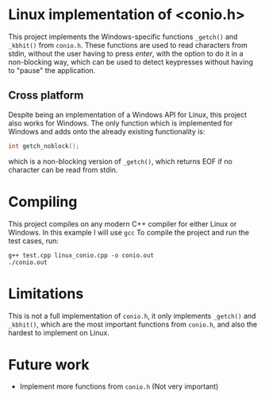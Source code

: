 # Linux implementation of <conio.h>
This project implements the Windows-specific functions `_getch()` and `_kbhit()` from `conio.h`. These functions are used to read characters from stdin, without the user having to press *enter*, with the option to do it in a non-blocking way, which can be used to detect keypresses without having to "pause" the application.

## Cross platform
Despite being an implementation of a Windows API for Linux, this project also works for Windows. The only function which is implemented for Windows and adds onto the already existing functionality is:
```c++
int getch_noblock(); 
```
which is a non-blocking version of `_getch()`, which returns EOF if no character can be read from stdin.

# Compiling
This project compiles on any modern C++ compiler for either Linux or Windows. In this example I will use `gcc`
To compile the project and run the test cases, run:
```
g++ test.cpp linux_conio.cpp -o conio.out
./conio.out
```

# Limitations
This is not a full implementation of `conio.h`, it only implements `_getch()` and `_kbhit()`, which are the most important functions from `conio.h`, and also the hardest to implement on Linux.

# Future work
* Implement more functions from `conio.h` (Not very important)